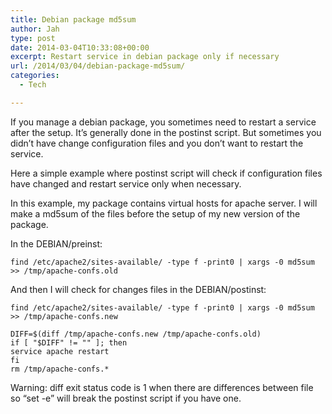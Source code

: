 ```yaml
---
title: Debian package md5sum
author: Jah
type: post
date: 2014-03-04T10:33:08+00:00
excerpt: Restart service in debian package only if necessary
url: /2014/03/04/debian-package-md5sum/
categories:
  - Tech

---
```

If you manage a debian package, you sometimes need to restart a service after the setup. It&#8217;s generally done in the postinst script. But sometimes you didn&#8217;t have change configuration files and you don&#8217;t want to restart the service.

Here a simple example where postinst script will check if configuration files have changed and restart service only when necessary.

In this example, my package contains virtual hosts for apache server. I will make a md5sum of the files before the setup of my new version of the package.

In the DEBIAN/preinst:

    find /etc/apache2/sites-available/ -type f -print0 | xargs -0 md5sum >> /tmp/apache-confs.old

And then I will check for changes files in the DEBIAN/postinst:

    find /etc/apache2/sites-available/ -type f -print0 | xargs -0 md5sum >> /tmp/apache-confs.new

    DIFF=$(diff /tmp/apache-confs.new /tmp/apache-confs.old)
    if [ "$DIFF" != "" ]; then
    service apache restart
    fi
    rm /tmp/apache-confs.*

Warning: diff exit status code is 1 when there are differences between file so &#8220;set -e&#8221; will break the postinst script if you have one.